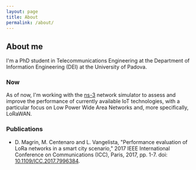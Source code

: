 ```yaml
---
layout: page
title: About
permalink: /about/
---
```


## About me ##

I'm a PhD student in Telecommunications Engineering at the Department of
Information Engineering (DEI) at the University of Padova.

### Now ###

As of now, I'm working with the [ns-3](http://www.nsnam.org) network simulator
to assess and improve the performance of currently available IoT technologies,
with a particular focus on Low Power Wide Area Networks and, more specifically,
LoRaWAN.

### Publications ###

- D. Magrin, M. Centenaro and L. Vangelista, "Performance evaluation of LoRa
  networks in a smart city scenario," 2017 IEEE International Conference on
  Communications (ICC), Paris, 2017, pp. 1-7. doi:
  [10.1109/ICC.2017.7996384](https://doi.org/10.1109/ICC.2017.7996384).
